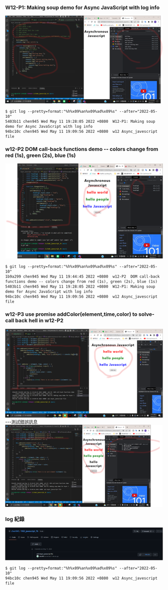 ### W12-P1: Making soup demo for Async JavaScript with log info

![p1](./p1.png)

```
$ git log --pretty=format:"%h%x09%an%x09%ad%x09%s" --after="2022-05-10"
5403b11 chen945 Wed May 11 19:28:05 2022 +0800  W12-P1: Making soup demo for Async JavaScript with log info
94bc10c chen945 Wed May 11 19:09:56 2022 +0800  w12 Async_javescript file
```

### w12-P2 DOM call-back functions demo -- colors change from red (1s), green (2s), blue (1s)

![p2](./p2.png)

```
$ git log --pretty=format:"%h%x09%an%x09%ad%x09%s" --after="2022-05-10"
1b9a299 chen945 Wed May 11 19:44:45 2022 +0800  w12-P2  DOM call-back functions demo -- colors change from red (1s), green (2s), blue (1s)
5403b11 chen945 Wed May 11 19:28:05 2022 +0800  W12-P1: Making soup demo for Async JavaScript with log info
94bc10c chen945 Wed May 11 19:09:56 2022 +0800  w12 Async_javescript file
```

### w12-P3 use promise addColor(element,time,color) to solve-call back hell in w12-P2

![p3](./p3-1.png)
---測試錯誤訊息
![p3-1](./p3-2.png)

### log 紀錄

![log1](./log.png)

```
$ git log --pretty=format:"%h%x09%an%x09%ad%x09%s" --after="2022-05-10"
94bc10c chen945 Wed May 11 19:09:56 2022 +0800  w12 Async_javescript file
```
